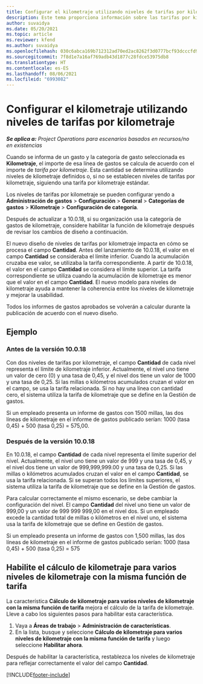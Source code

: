 ```yaml
---
title: Configurar el kilometraje utilizando niveles de tarifas por kilometraje
description: Este tema proporciona información sobre las tarifas por kilometraje y los niveles de tarifas por kilometraje.
author: suvaidya
ms.date: 05/20/2021
ms.topic: article
ms.reviewer: kfend
ms.author: suvaidya
ms.openlocfilehash: 030c6abca169b712312ad70ed2ac8262f3d0777bcf93dcccfd956f2f9e0ea77c
ms.sourcegitcommit: 7f8d1e7a16af769adb43d1877c28fdce53975db8
ms.translationtype: HT
ms.contentlocale: es-ES
ms.lasthandoff: 08/06/2021
ms.locfileid: "6993082"
---
```

# <a name="set-up-mileage-using-mileage-rate-tiers"></a>Configurar el kilometraje utilizando niveles de tarifas por kilometraje

_**Se aplica a:** Project Operations para escenarios basados en recursos/no en existencias_

Cuando se informa de un gasto y la categoría de gasto seleccionada es **Kilometraje**, el importe de esa línea de gastos se calcula de acuerdo con el importe de *tarifa por kilometraje*. Esta cantidad se determina utilizando niveles de kilometraje definidos o, si no se establecen niveles de tarifas por kilometraje, siguiendo una tarifa por kilometraje estándar. 

Los niveles de tarifas por kilometraje se pueden configurar yendo a **Administración de gastos** > **Configuración** > **General** > **Categorías de gastos** > **Kilometraje** > **Configuración de categoría**.

Después de actualizar a 10.0.18, si su organización usa la categoría de gastos de kilometraje, considere habilitar la función de kilometraje después de revisar los cambios de diseño a continuación. 

El nuevo diseño de niveles de tarifas por kilometraje impacta en cómo se procesa el campo **Cantidad**. Antes del lanzamiento de 10.0.18, el valor en el campo **Cantidad** se consideraba el límite inferior. Cuando la acumulación cruzaba ese valor, se utilizaba la tarifa correspondiente.  A partir de 10.0.18, el valor en el campo **Cantidad** se considera el límite superior. La tarifa correspondiente se utiliza cuando la acumulación de kilometraje es menor que el valor en el campo **Cantidad**.  El nuevo modelo para niveles de kilometraje ayuda a mantener la coherencia entre los niveles de kilometraje y mejorar la usabilidad.   

Todos los informes de gastos aprobados se volverán a calcular durante la publicación de acuerdo con el nuevo diseño.

## <a name="example"></a>Ejemplo
 
### <a name="before-version-10018"></a>Antes de la versión 10.0.18
Con dos niveles de tarifas por kilometraje, el campo **Cantidad** de cada nivel representa el límite de kilometraje inferior. Actualmente, el nivel uno tiene un valor de cero (0) y una tasa de 0,45, y el nivel dos tiene un valor de 1000 y una tasa de 0,25. Si las millas o kilómetros acumulados cruzan el valor en el campo, se usa la tarifa relacionada. Si no hay una línea con cantidad cero, el sistema utiliza la tarifa de kilometraje que se define en la Gestión de gastos. 
 
Si un empleado presenta un informe de gastos con 1500 millas, las dos líneas de kilometraje en el informe de gastos publicado serían: 1000 (tasa 0,45) + 500 (tasa 0,25) = 575,00.

### <a name="after-version-10018"></a>Después de la versión 10.0.18
En 10.0.18, el campo **Cantidad** de cada nivel representa el límite superior del nivel. Actualmente, el nivel uno tiene un valor de 999 y una tasa de 0,45, y el nivel dos tiene un valor de 999,999,999.00 y una tasa de 0,25. Si las millas o kilómetros acumulados cruzan el valor en el campo **Cantidad**, se usa la tarifa relacionada. Si se superan todos los límites superiores, el sistema utiliza la tarifa de kilometraje que se define en la Gestión de gastos. 
 
Para calcular correctamente el mismo escenario, se debe cambiar la configuración del nivel. El campo **Cantidad** del nivel uno tiene un valor de 999,00 y un valor de 999 999 999,00 en el nivel dos. Si un empleado excede la cantidad total de millas o kilómetros en el nivel uno, el sistema usa la tarifa de kilometraje que se define en Gestión de gastos. 
  
Si un empleado presenta un informe de gastos con 1,500 millas, las dos líneas de kilometraje en el informe de gastos publicado serían: 1000 (tasa 0,45) + 500 (tasa 0,25) = 575

## <a name="enable-the-mileage-amount-calculation-for-multiple-mileage-tiers-with-same-rate-feature"></a>Habilite el cálculo de kilometraje para varios niveles de kilometraje con la misma función de tarifa

La característica **Cálculo de kilometraje para varios niveles de kilometraje con la misma función de tarifa** mejora el cálculo de la tarifa de kilometraje. Lleve a cabo los siguientes pasos para habilitar esta característica.

1. Vaya a **Áreas de trabajo** > **Administración de características**. 
2. En la lista, busque y seleccione **Cálculo de kilometraje para varios niveles de kilometraje con la misma función de tarifa** y luego seleccione **Habilitar ahora**.

Después de habilitar la característica, restablezca los niveles de kilometraje para reflejar correctamente el valor del campo **Cantidad**. 


[!INCLUDE[footer-include](../includes/footer-banner.md)]

